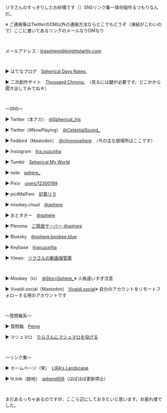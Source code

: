 <!DOCTYPE html>
<html>
<head>
<meta charset="utf-8">

<p>リラさんのすっきりしたお砂場です（）SNSリンク集一体何個作るつもりなんだ。</p>

<p>※ ご連絡等はTwitterのDM以外の連絡方法ならどこでもどうぞ（凍結がこわいので）ここに書いてあるリンクのメールなりDMなり</p>

<p> </p>

<p>メールアドレス：<a href="mailto:lirasphere@knightstarlily.com">lirasphere@knightstarlily.com</a></p>
<p> </p>
<p>▶️ はてなブログ　<a href="https://sphericaltears.hatenablog.com/">Spherical Days Notes.</a></p>
<p>▶️ 二次創作サイト　<a href="http://id15.fm-p.jp/617/aliceblue9/">Thousand Chroma.</a>　（見るには鍵が必要です。どこかから聞き出してみてね☆）</p>
<p> </p>
<p>〜SNS〜</p>
<p>▶️ Twitter（本アカ）　<a href="https://twitter.com/Spherical_Iris">@Spherical_Iris</a></p>
<p>▶️ Twitter（#NowPlaying）　<a href="https://twitter.com/CelestialSound_">@CelestialSound_</a></p>
<p>▶️ Fedibird（Mastodon）　<a rel="me" href="https://fedibird.com/@chronosphere">@chronosphere</a>　（今の主な居場所はここです）</p>
<p>▶️ Instagram　<a href="https://www.instagram.com/lira_yuzuriha/">lira_yuzuriha</a></p>
<p>▶️ Tumblr　<a href="https://storytelling06.tumblr.com/">Spherical My World</a></p>
<p>▶️ note　<a href="https://note.com/sphere_/">sphere_</a></p>
<p>▶️ Pixiv　<a href="https://www.pixiv.net/users/12300199">users/12300199</a></p>
<p>▶️ pictMalFem　<a href="https://pictmalfem.net/clearforce6">妃苺リラ</a></p>
<p>▶️ misskey.cloud　<a href="https://misskey.cloud/@sphere">@sphere</a></p>
<p>▶️ おとすきー　<a href="https://otoskey.tarbin.net/@sphere">@sphere</a></p>
<p>▶️ Pleroma　<a href="https://xxx.azyobuzi.net/users/sphere">ご隠居サーバー @sphere</a></p>
<p>▶️ Bluesky　<a href="https://bsky.app/profile/sphere.boobee.blue">@sphere.boobee.blue</a></p>
<p>▶️ Keybase　<a href="https://keybase.io/lirayuzuriha">lirayuzuriha</a></p>
<p>▶️ Vimeo　<a href="https://vimeo.com/user80684006">リラさんの動画保管庫</a></p>
<p> </p>
<p>▶️ Misskey（io）　<a href="https://misskey.io/@StorySphere_">@StorySphere_</a>※ 人格違いすぎ注意</p>
<p>▶️ Vivaldi.social（Mastodon） <a rel="me" href="https://social.vivaldi.net/@lirasphere">Vivaldi.social</a>※ 自分のアカウントをリモートフォローする用のアカウントです</p>
<p> </p>
<p>〜質問箱系〜</p>
<p>▶️ 質問箱　<a href="https://peing.net/ja/storysphere_">Peing</a></p>
<p>▶️ マシュマロ　<a href="https://marshmallow-qa.com/sphere_060?utm_medium=url_text&amp;utm_source=promotion">りらさんにマシュマロを投げる</a></p>
<p> </p>
<p>〜リンク集〜</p>
<p>▶️ ホームページ（笑）　<a href="https://www.knightstarlily.com/">LiRA's Landscape</a></p>
<p>▶️ lit.link（跡地）　<a href="https://lit.link/sphere606">sphere606</a>（ほぼほぼ更新停止）</p>
<br/>
<p>まだあるっちゃあるのですが、ここら辺にしておきたいと思います。お疲れ様でした。</p>
</html>
